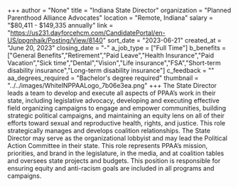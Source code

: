 +++
author = "None"
title = "Indiana State Director"
organization = "Planned Parenthood Alliance Advocates"
location = "Remote, Indiana"
salary = "$80,411 - $149,335 annually"
link = "https://us231.dayforcehcm.com/CandidatePortal/en-US/ppgnhaik/Posting/View/8140"
sort_date = "2023-06-21"
created_at = "June 20, 2023"
closing_date = "-"
a_job_type = ["Full Time"]
b_benefits = ["General Benefits","Retirement","Paid Leave","Health Insurance","Paid Vacation","Sick time","Dental","Vision","Life insurance","FSA","Short-term disability insurance","Long-term disability insurance"]
c_feedback = ""
aa_degrees_required = "Bachelor's degree required"
thumbnail = "../../images/WhiteINPPAALogo_7b06e3ea.png"
+++
The State Director leads a team to develop and execute all aspects of PPAA’s work in their state, including legislative advocacy, developing and executing effective field organizing campaigns to engage and empower communities, building strategic political campaigns, and maintaining an equity lens on all of their efforts toward sexual and reproductive health, rights, and justice. This role strategically manages and develops coalition relationships. The State Director may serve as the organizational lobbyist and may lead the Political Action Committee in their state. This role represents PPAA’s mission, priorities, and brand in the legislature, in the media, and at coalition tables and oversees state projects and budgets. This position is responsible for ensuring equity and anti-racism goals are included in all programs and campaigns.
